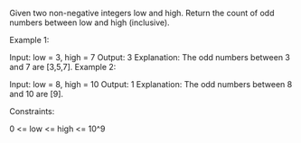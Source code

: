 Given two non-negative integers low and high. Return the count of odd numbers between low and high (inclusive).

 

Example 1:

Input: low = 3, high = 7
Output: 3
Explanation: The odd numbers between 3 and 7 are [3,5,7].
Example 2:

Input: low = 8, high = 10
Output: 1
Explanation: The odd numbers between 8 and 10 are [9].
 

Constraints:

0 <= low <= high <= 10^9
